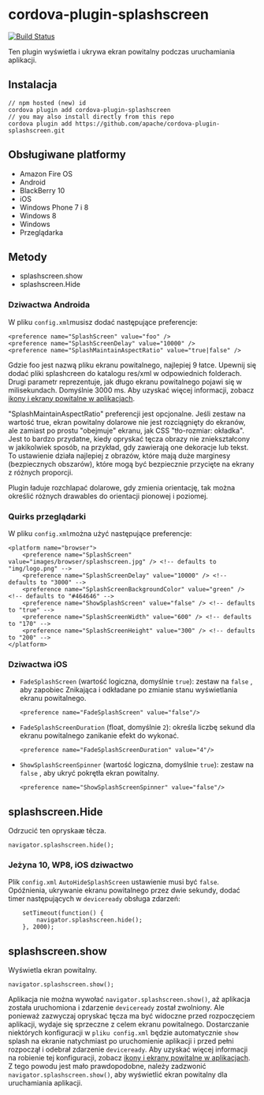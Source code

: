 <!--
# license: Licensed to the Apache Software Foundation (ASF) under one
#         or more contributor license agreements.  See the NOTICE file
#         distributed with this work for additional information
#         regarding copyright ownership.  The ASF licenses this file
#         to you under the Apache License, Version 2.0 (the
#         "License"); you may not use this file except in compliance
#         with the License.  You may obtain a copy of the License at
#
#           http://www.apache.org/licenses/LICENSE-2.0
#
#         Unless required by applicable law or agreed to in writing,
#         software distributed under the License is distributed on an
#         "AS IS" BASIS, WITHOUT WARRANTIES OR CONDITIONS OF ANY
#         KIND, either express or implied.  See the License for the
#         specific language governing permissions and limitations
#         under the License.
-->

# cordova-plugin-splashscreen

[![Build Status](https://travis-ci.org/apache/cordova-plugin-splashscreen.svg)](https://travis-ci.org/apache/cordova-plugin-splashscreen)

Ten plugin wyświetla i ukrywa ekran powitalny podczas uruchamiania aplikacji.

## Instalacja

    // npm hosted (new) id
    cordova plugin add cordova-plugin-splashscreen
    // you may also install directly from this repo
    cordova plugin add https://github.com/apache/cordova-plugin-splashscreen.git

## Obsługiwane platformy

* Amazon Fire OS
* Android
* BlackBerry 10
* iOS
* Windows Phone 7 i 8
* Windows 8
* Windows
* Przeglądarka

## Metody

* splashscreen.show
* splashscreen.Hide

### Dziwactwa Androida

W pliku `config.xml`musisz dodać następujące preferencje:

    <preference name="SplashScreen" value="foo" />
    <preference name="SplashScreenDelay" value="10000" />
    <preference name="SplashMaintainAspectRatio" value="true|false" />

Gdzie foo jest nazwą pliku ekranu powitalnego, najlepiej 9 łatce. Upewnij się dodać pliki splashcreen do katalogu
res/xml w odpowiednich folderach. Drugi parametr reprezentuje, jak długo ekranu powitalnego pojawi się w milisekundach.
Domyślnie 3000 ms. Aby uzyskać więcej informacji,
zobacz [ikony i ekrany powitalne w aplikacjach](http://cordova.apache.org/docs/en/edge/config_ref_images.md.html).

"SplashMaintainAspectRatio" preferencji jest opcjonalne. Jeśli zestaw na wartość true, ekran powitalny dolarowe nie jest
rozciągnięty do ekranów, ale zamiast po prostu "obejmuje" ekranu, jak CSS "tło-rozmiar: okładka". Jest to bardzo
przydatne, kiedy opryskać tęcza obrazy nie zniekształcony w jakikolwiek sposób, na przykład, gdy zawierają one dekoracje
lub tekst. To ustawienie działa najlepiej z obrazów, które mają duże marginesy (bezpiecznych obszarów), które mogą być
bezpiecznie przycięte na ekrany z różnych proporcji.

Plugin ładuje rozchlapać dolarowe, gdy zmienia orientację, tak można określić różnych drawables do orientacji pionowej i
poziomej.

### Quirks przeglądarki

W pliku `config.xml`można użyć następujące preferencje:

    <platform name="browser">
        <preference name="SplashScreen" value="images/browser/splashscreen.jpg" /> <!-- defaults to "img/logo.png" -->
        <preference name="SplashScreenDelay" value="10000" /> <!-- defaults to "3000" -->
        <preference name="SplashScreenBackgroundColor" value="green" /> <!-- defaults to "#464646" -->
        <preference name="ShowSplashScreen" value="false" /> <!-- defaults to "true" -->
        <preference name="SplashScreenWidth" value="600" /> <!-- defaults to "170" -->
        <preference name="SplashScreenHeight" value="300" /> <!-- defaults to "200" -->
    </platform>

### Dziwactwa iOS

* `FadeSplashScreen` (wartość logiczna, domyślnie `true`): zestaw na `false` , aby zapobiec Znikająca i odkładane po
  zmianie stanu wyświetlania ekranu powitalnego.

      <preference name="FadeSplashScreen" value="false"/>


* `FadeSplashScreenDuration` (float, domyślnie `2`): określa liczbę sekund dla ekranu powitalnego zanikanie efekt do
  wykonać.

      <preference name="FadeSplashScreenDuration" value="4"/>


* `ShowSplashScreenSpinner` (wartość logiczna, domyślnie `true`): zestaw na `false` , aby ukryć pokrętła ekran
  powitalny.

      <preference name="ShowSplashScreenSpinner" value="false"/>

## splashscreen.Hide

Odrzucić ten opryskaæ têcza.

    navigator.splashscreen.hide();

### Jeżyna 10, WP8, iOS dziwactwo

Plik `config.xml` `AutoHideSplashScreen` ustawienie musi być `false`. Opóźnienia, ukrywanie ekranu powitalnego przez
dwie sekundy, dodać timer następujących w `deviceready` obsługa zdarzeń:

        setTimeout(function() {
            navigator.splashscreen.hide();
        }, 2000);

## splashscreen.show

Wyświetla ekran powitalny.

    navigator.splashscreen.show();

Aplikacja nie można wywołać `navigator.splashscreen.show()`, aż aplikacja została uruchomiona i zdarzenie `deviceready`
został zwolniony. Ale ponieważ zazwyczaj opryskać tęcza ma być widoczne przed rozpoczęciem aplikacji, wydaje się
sprzeczne z celem ekranu powitalnego. Dostarczanie niektórych konfiguracji w `pliku config.xml` będzie
automatycznie `show` splash na ekranie natychmiast po uruchomienie aplikacji i przed pełni rozpoczął i odebrał
zdarzenie `deviceready`. Aby uzyskać więcej informacji na robienie tej konfiguracji,
zobacz [ikony i ekrany powitalne w aplikacjach](http://cordova.apache.org/docs/en/edge/config_ref_images.md.html). Z
tego powodu jest mało prawdopodobne, należy zadzwonić `navigator.splashscreen.show()`, aby wyświetlić ekran powitalny
dla uruchamiania aplikacji.